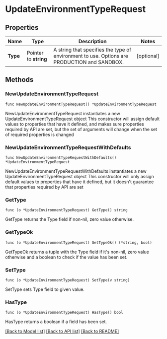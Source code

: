 # UpdateEnvironmentTypeRequest

## Properties

Name | Type | Description | Notes
------------ | ------------- | ------------- | -------------
**Type** | Pointer to **string** | A string that specifies the type of environment to use. Options are PRODUCTION and SANDBOX. | [optional] 

## Methods

### NewUpdateEnvironmentTypeRequest

`func NewUpdateEnvironmentTypeRequest() *UpdateEnvironmentTypeRequest`

NewUpdateEnvironmentTypeRequest instantiates a new UpdateEnvironmentTypeRequest object
This constructor will assign default values to properties that have it defined,
and makes sure properties required by API are set, but the set of arguments
will change when the set of required properties is changed

### NewUpdateEnvironmentTypeRequestWithDefaults

`func NewUpdateEnvironmentTypeRequestWithDefaults() *UpdateEnvironmentTypeRequest`

NewUpdateEnvironmentTypeRequestWithDefaults instantiates a new UpdateEnvironmentTypeRequest object
This constructor will only assign default values to properties that have it defined,
but it doesn't guarantee that properties required by API are set

### GetType

`func (o *UpdateEnvironmentTypeRequest) GetType() string`

GetType returns the Type field if non-nil, zero value otherwise.

### GetTypeOk

`func (o *UpdateEnvironmentTypeRequest) GetTypeOk() (*string, bool)`

GetTypeOk returns a tuple with the Type field if it's non-nil, zero value otherwise
and a boolean to check if the value has been set.

### SetType

`func (o *UpdateEnvironmentTypeRequest) SetType(v string)`

SetType sets Type field to given value.

### HasType

`func (o *UpdateEnvironmentTypeRequest) HasType() bool`

HasType returns a boolean if a field has been set.


[[Back to Model list]](../README.md#documentation-for-models) [[Back to API list]](../README.md#documentation-for-api-endpoints) [[Back to README]](../README.md)


